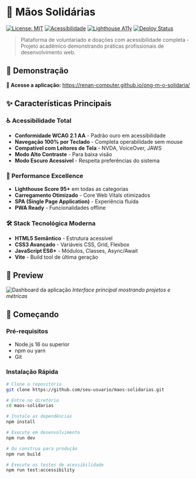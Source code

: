# 👐 Mãos Solidárias

[![License: MIT](https://img.shields.io/badge/License-MIT-yellow.svg)](https://opensource.org/licenses/MIT)
[![Acessibilidade](https://img.shields.io/badge/Acessibilidade-WCAG_2.1_AA-success)](https://www.w3.org/WAI/WCAG21/quickref/)
[![Lighthouse A11y](https://img.shields.io/badge/Lighthouse-100%25-brightgreen)](https://github.com/google/lighthouse)
[![Deploy Status](https://img.shields.io/badge/Deploy-GitHub_Pages-blue)](https://pages.github.com)

> Plataforma de voluntariado e doações com acessibilidade completa - Projeto acadêmico demonstrando práticas profissionais de desenvolvimento web.

## 🌟 Demonstração

**🔗 Acesse a aplicação:** https://renan-computer.github.io/ong-m-o-solidaria/

## ✨ Características Principais

### ♿ Acessibilidade Total
- **Conformidade WCAG 2.1 AA** - Padrão ouro em acessibilidade
- **Navegação 100% por Teclado** - Completa operabilidade sem mouse
- **Compatível com Leitores de Tela** - NVDA, VoiceOver, JAWS
- **Modo Alto Contraste** - Para baixa visão
- **Modo Escuro Acessível** - Respeita preferências do sistema

### 🚀 Performance Excellence
- **Lighthouse Score 95+** em todas as categorias
- **Carregamento Otimizado** - Core Web Vitals otimizados
- **SPA (Single Page Application)** - Experiência fluída
- **PWA Ready** - Funcionalidades offline

### 🛠️ Stack Tecnológica Moderna
- **HTML5 Semântico** - Estrutura acessível
- **CSS3 Avançado** - Variáveis CSS, Grid, Flexbox
- **JavaScript ES6+** - Módulos, Classes, Async/Await
- **Vite** - Build tool de última geração

## 📸 Preview

![Dashboard da aplicação](https://via.placeholder.com/800x400/2d3748/ffffff?text=Mãos+Solidárias+-+Dashboard+Principal)
*Interface principal mostrando projetos e métricas*

## 🚀 Começando

### Pré-requisitos
- Node.js 16 ou superior
- npm ou yarn
- Git

### Instalação Rápida

```bash
# Clone o repositório
git clone https://github.com/seu-usuario/maos-solidarias.git

# Entre no diretório
cd maos-solidarias

# Instale as dependências
npm install

# Execute em desenvolvimento
npm run dev

# Ou construa para produção
npm run build

# Execute os testes de acessibilidade
npm run test:accessibility

